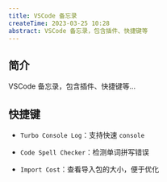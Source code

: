 ```yaml
---
title: VSCode 备忘录
createTime: 2023-03-25 10:28
abstract: VSCode 备忘录，包含插件、快捷键等
---
```


## 简介

VSCode 备忘录，包含插件、快捷键等...

## 快捷键

- `Turbo Console Log`：支持快速 `console`

- `Code Spell Checker`：检测单词拼写错误

- `Import Cost`：查看导入包的大小，便于优化